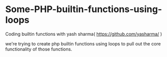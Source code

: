 Some-PHP-builtin-functions-using-loops
======================================

Coding builtin functions with yash sharma( https://github.com/yasharma/ )

we're trying to create php builtin functions using loops to pull out the core functionality of those functions.
